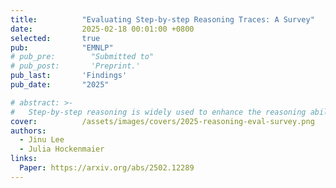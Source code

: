 ```yaml
---
title:          "Evaluating Step-by-step Reasoning Traces: A Survey"
date:           2025-02-18 00:01:00 +0800
selected:       true
pub:            "EMNLP"
# pub_pre:        "Submitted to"
# pub_post:       'Preprint.'
pub_last:       'Findings'
pub_date:       "2025"

# abstract: >-
#   Step-by-step reasoning is widely used to enhance the reasoning ability of large language models (LLMs) in complex problems. Evaluating the quality of reasoning traces is crucial for understanding and improving LLM reasoning. However, the evaluation criteria remain highly unstandardized, leading to fragmented efforts in developing metrics and meta-evaluation benchmarks. To address this gap, this survey provides a comprehensive overview of step-by-step reasoning evaluation, proposing a taxonomy of evaluation criteria with four top-level categories (groundedness, validity, coherence, and utility). We then categorize metrics based on their implementations, survey which metrics are used for assessing each criterion, and explore whether evaluator models can transfer across different criteria. Finally, we identify key directions for future research.
cover:          /assets/images/covers/2025-reasoning-eval-survey.png
authors:
  - Jinu Lee
  - Julia Hockenmaier
links:
  Paper: https://arxiv.org/abs/2502.12289
---
```

